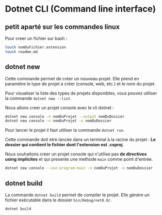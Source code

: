 # Dotnet CLI (Command line interface)

## petit aparté sur les commandes linux

Pour creer un fichier sur bash :

```sh
touch nomDuFichier.extension
touch readme.md
```

## dotnet new

Cette commande permet de créer un nouveau projet. Elle prend en paramètre le type de projet à créer (console, web, etc.) et le nom du projet.

Pour visualiser la liste des types de projets disponibles, vous pouvez utiliser la commande `dotnet new --list`.

Nous allons creer un projet console avec le cli dotnet :

```sh
dotnet new console -n nomDuProjet --output nomDuDossier
dotnet new console -n nomDuProjet -o nomDuDossier
```

Pour lancer le projet il faut utiliser la commande `dotnet run`.

Cette commande doit etre lancée dans un terminal à la racine du projet : **Le dossier qui contient le fichier dont l'extension est .csproj**.

Nous souhaitons creer un projet console qui n'utilise pas **de directives using implicites** et qui presente une methode `main` comme point d'entrée.

```sh
dotnet new console --use-program-main -n nomDuProjet -o nomDuDossier
```

## dotnet build

La commande `dotnet build` permet de compiler le projet. Elle génère un fichier exécutable dans le dossier `bin/Debug/net8.0/`.

```sh
dotnet build
```
